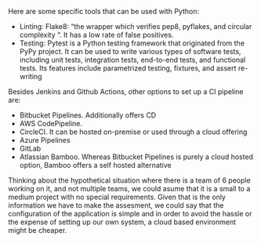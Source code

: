Here are some specific tools that can be used with Python:

- Linting: Flake8: “the wrapper which verifies pep8, pyflakes, and circular complexity “. It has a low rate of false positives.
- Testing: Pytest is a Python testing framework that originated from the PyPy project. It can be used to write various types of software tests, including unit tests, integration tests, end-to-end tests, and functional tests. Its features include parametrized testing, fixtures, and assert re-writing

Besides Jenkins and Github Actions, other options to set up a CI pipeline are:

- Bitbucket Pipelines. Additionally offers CD
- AWS CodePipeline.
- CircleCI. It can be hosted on-premise or used through a cloud offering
- Azure Pipelines
- GitLab
- Atlassian Bamboo. Whereas Bitbucket Pipelines is purely a cloud hosted option, Bamboo offers a self hosted alternative

Thinking about the hypothetical situation where there is a team of 6 people working on it, and not multiple teams, we could asume that it is a small to a medium project with no special requirements. Given that is the only information we have to make the assesment, we could say that the configuration of the application is simple and in order to avoid the hassle or the expense of setting up our own system, a cloud based environment might be cheaper.
